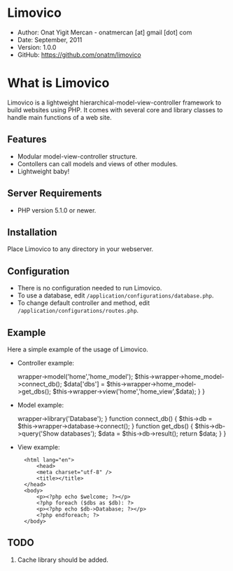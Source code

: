 # Limovico

* Author:    Onat Yigit Mercan - onatmercan [at] gmail [dot] com
* Date:      September, 2011
* Version:   1.0.0
* GitHub:    <https://github.com/onatm/limovico>

# What is Limovico

Limovico is a lightweight hierarchical-model-view-controller framework to build websites using PHP. It comes with several core and library classes to handle main functions of a web site.

## Features

* Modular model-view-controller structure.
* Contollers can call models and views of other modules.
* Lightweight baby!

## Server Requirements

* PHP version 5.1.0 or newer.

## Installation 

Place Limovico to any directory in your webserver.

## Configuration

* There is no configuration needed to run Limovico.
* To use a database, edit `/application/configurations/database.php`.
* To change default controller and method, edit `/application/configurations/routes.php`.

## Example

Here a simple example of the usage of Limovico.

* Controller example:

	<?php
		class Home extends Moco {
			function show()
			{
				$data['welcome'] = 'Welcome to Limovico';
				$this->wrapper->model('home','home_model');
				$this->wrapper->home_model->connect_db();
				$data['dbs'] = $this->wrapper->home_model->get_dbs();
				$this->wrapper->view('home','home_view',$data);
			}
		}

		
* Model example:

	<?php
		class home_model extends Moco {
			var $db;
			function __construct($wrapper)
			{
				parent::__construct($wrapper);
				$this->wrapper->library('Database');
			}
			function connect_db()
			{
				$this->db = $this->wrapper->database->connect();
			}
			function get_dbs()
			{
				$this->db->query('Show databases');
				$data = $this->db->result();
				return $data;
			}
		}

* View example:

	<!DOCTYPE html>
		<html lang="en">
			<head>
			<meta charset="utf-8" />
			<title></title>
		</head>
		<body>
			<p><?php echo $welcome; ?></p>
			<?php foreach ($dbs as $db): ?>
			<p><?php echo $db->Database; ?></p>
			<?php endforeach; ?>
		</body>
	</html>


TODO
----

1. Cache library should be added.
